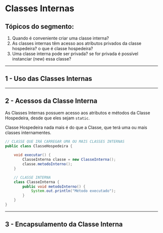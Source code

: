 # Classes Internas

## Tópicos do segmento:

1. Quando é conveniente criar uma classe interna?
2. As classes internas têm acesso aos atributos privados da classe hospedeira? o que é classe hospedeira?
3. Uma classe interna pode ser privada? se for privada é possível instanciar (new) essa classe?

***

## 1 - Uso das Classes Internas

***

## 2 - Acessos da Classe Interna

As Classes Internas possuem acesso aos atributos e métodos da Classe Hospedeira, desde que eles sejam `static`.

Classe Hospedeira nada mais é do que a Classe, que terá uma ou mais classes internamentes.

~~~java
// CLASSE QUE IRÁ CARREGAR UMA OU MAIS CLASSES INTERNAS
public class ClasseHospedeira {
    
    void executar() {
        ClasseInterna classe = new ClasseInterna();
        classe.metodoInterno();
    }

    // CLASSE INTERNA
    class ClasseInterna {
        public void metodoInterno() {
            System.out.println("Método executado");
        }
    }
}
~~~

***

## 3 - Encapsulamento da Classe Interna